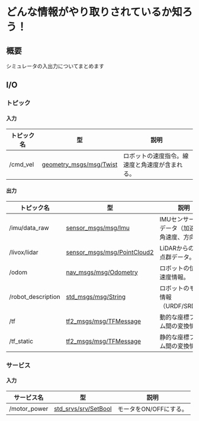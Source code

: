 # どんな情報がやり取りされているか知ろう！

## 概要

シミュレータの入出力についてまとめます

## I/O

### トピック

#### 入力

| トピック名         | 型                          | 説明 |
| ------------------ | --------------------------- | ---- |
| /cmd_vel           | [geometry_msgs/msg/Twist](http://docs.ros2.org/foxy/api/geometry_msgs/msg/Twist.html)     | ロボットの速度指令。線速度と角速度が含まれる。 |

#### 出力

| トピック名         | 型                          | 説明 |
| ------------------ | --------------------------- | ---- |
| /imu/data_raw      | [sensor_msgs/msg/Imu](http://docs.ros2.org/foxy/api/sensor_msgs/msg/Imu.html)         | IMUセンサーの生データ（加速度、角速度、方向）。 |
| /livox/lidar       | [sensor_msgs/msg/PointCloud2](http://docs.ros2.org/foxy/api/sensor_msgs/msg/PointCloud2.html) | LiDARからの3D点群データ。 |
| /odom              | [nav_msgs/msg/Odometry](http://docs.ros2.org/foxy/api/nav_msgs/msg/Odometry.html)       | ロボットの位置と速度情報。 |
| /robot_description | [std_msgs/msg/String](http://docs.ros2.org/foxy/api/std_msgs/msg/String.html)         | ロボットのモデル情報（URDF/SRDF）。 |
| /tf                | [tf2_msgs/msg/TFMessage](https://docs.ros2.org/foxy/api/tf2_msgs/msg/TFMessage.html)      | 動的な座標フレーム間の変換情報。 |
| /tf_static         | [tf2_msgs/msg/TFMessage](https://docs.ros2.org/foxy/api/tf2_msgs/msg/TFMessage.html)      | 静的な座標フレーム間の変換情報。 |


### サービス

#### 入力

| サービス名         | 型                          | 説明 |
| ------------------ | --------------------------- | ---- |
| /motor_power           | [std_srvs/srv/SetBool](https://docs.ros2.org/foxy/api/std_srvs/srv/SetBool.html)     | モータをON/OFFにする。 |